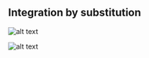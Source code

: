 ## Integration by substitution

![alt text](https://github.com/Oxbridge-Science-Academy/Figures/blob/master/Integration/substitution_1.png)

![alt text](https://github.com/Oxbridge-Science-Academy/Figures/blob/master/Integration/substitution_2.png)
